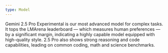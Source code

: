 ```yaml
---
type: Model
---
```


Gemini 2.5 Pro Experimental is our most advanced model for complex tasks. It tops the LMArena leaderboard — which measures human preferences — by a significant margin, indicating a highly capable model equipped with high-quality style. 2.5 Pro also shows strong reasoning and code capabilities, leading on common coding, math and science benchmarks.